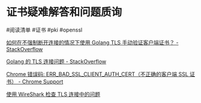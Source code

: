 # 证书疑难解答和问题质询

#阅读清单 #证书 #pki #openssl

[如何在不强制断开连接的情况下使用 Golang TLS 手动验证客户端证书？ - StackOverflow](https://stackoverflow.com/questions/42664156/how-can-client-certificate-be-manually-validated-with-go-tls-without-forcing-dis)

[Golang 的 TLS 连接问题 - StackOverflow](https://stackoverflow.com/questions/26719970/issues-with-tls-connection-in-golang)

[Chrome 错误码: ERR_BAD_SSL_CLIENT_AUTH_CERT（不正确的客户端 SSL 证书） - Chrome Support](https://support.google.com/chrome/forum/AAAAP1KN0B0TM0Tg0_YOvg/?hl=en&gpf=%23!topic%2Fchrome%2FTM0Tg0_YOvg)

[使用 WireShark 检查 TLS 连接中的问题](https://community.cisco.com/t5/security-documents/troubleshoot-tls-using-wireshark/ta-p/3396123)